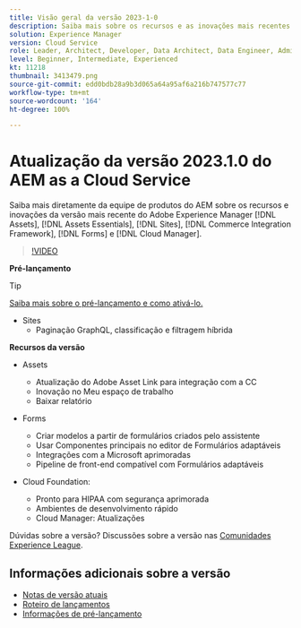 ```yaml
---
title: Visão geral da versão 2023-1-0
description: Saiba mais sobre os recursos e as inovações mais recentes da versão 2023-1-0 do Adobe Experience Manager  [!DNL Assets Essentials], [!DNL Sites], [!DNL Screens], [!DNL Forms]  e do  [!DNL Cloud Foundation]
solution: Experience Manager
version: Cloud Service
role: Leader, Architect, Developer, Data Architect, Data Engineer, Admin, User
level: Beginner, Intermediate, Experienced
kt: 11218
thumbnail: 3413479.png
source-git-commit: edd0bdb28a9b3d065a64a95af6a216b747577c77
workflow-type: tm+mt
source-wordcount: '164'
ht-degree: 100%

---
```


# Atualização da versão 2023.1.0 do AEM as a Cloud Service

Saiba mais diretamente da equipe de produtos do AEM sobre os recursos e inovações da versão mais recente do Adobe Experience Manager [!DNL Assets], [!DNL Assets Essentials], [!DNL Sites], [!DNL Commerce Integration Framework], [!DNL Forms] e [!DNL Cloud Manager].

>[!VIDEO](https://video.tv.adobe.com/v/3413479/?quality=12&learn=on)

**Pré-lançamento**

>[!TIP]
>
>[Saiba mais sobre o pré-lançamento e como ativá-lo.](https://experienceleague.adobe.com/docs/experience-manager-cloud-service/content/release-notes/prerelease.html?lang=pt-BR)

* Sites
   * Paginação GraphQL, classificação e filtragem híbrida

**Recursos da versão**

* Assets
   * Atualização do Adobe Asset Link para integração com a CC
   * Inovação no Meu espaço de trabalho
   * Baixar relatório

* Forms
   * Criar modelos a partir de formulários criados pelo assistente
   * Usar Componentes principais no editor de Formulários adaptáveis
   * Integrações com a Microsoft aprimoradas
   * Pipeline de front-end compatível com Formulários adaptáveis

* Cloud Foundation:
   * Pronto para HIPAA com segurança aprimorada
   * Ambientes de desenvolvimento rápido
   * Cloud Manager: Atualizações

Dúvidas sobre a versão?  Discussões sobre a versão nas [Comunidades Experience League](https://adobe.ly/3RPNYZF).

## Informações adicionais sobre a versão

* [Notas de versão atuais](https://experienceleague.adobe.com/docs/experience-manager-cloud-service/content/release-notes/home.html?lang=pt-BR)
* [Roteiro de lançamentos](https://experienceleague.adobe.com/docs/experience-manager-release-information/aem-release-updates/update-releases-roadmap.html?lang=pt-BR)
* [Informações de pré-lançamento](https://experienceleague.adobe.com/docs/experience-manager-cloud-service/content/release-notes/prerelease.html?lang=pt-BR)